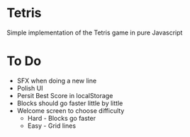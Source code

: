 # Tetris
Simple implementation of the Tetris game in pure Javascript

# To Do
* SFX when doing a new line
* Polish UI
* Persit Best Score in localStorage
* Blocks should go faster little by little
* Welcome screen to choose difficulty
    * Hard - Blocks go faster
    * Easy - Grid lines